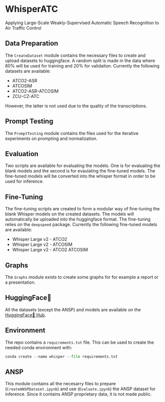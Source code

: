 # WhisperATC

Applying Large-Scale Weakly-Supervised Automatic Speech Recognition to Air Traffic Control

## Data Preparation

The ```CreateDataset``` module contains the necessary files to create and upload datasets to huggingface. A random split is made in the data where 80% will be used for training and 20% for validaiton. Currently the following datasets are available:

- ATCO2-ASR
- ATCOSIM
- ATCO2-ASR-ATCOSIM
- ZCU-CZ-ATC

However, the latter is not used due to the quality of the transcriptions.

## Prompt Testing

The ```PromptTesting``` module contains the files used for the iterative experiments on prompting and normalization.

## Evaluation

Two scripts are available for evaluating the models. One is for evaluating the blank models and the second is for evaulating the fine-tuned models. The fine-tuned models will be converted into the whisper format in order to be used for inference.

## Fine-Tuning

The fine-tuning scripts are created to form a modular way of fine-tuning the blank Whisper models on the created datasets. The models will automatically be uploaded into the huggingface format. The fine-tuning relies on the ```deepspeed``` package. Currently the following fine-tuned models are available:

- Whisper Large v2 - ATCO2
- Whisper Large v2 - ATCOSIM
- Whisper Large v2 - ATCO2 ATCOSIM

## Graphs

The ```Graphs``` module exists to create some graphs for for example a report or a presentation.

## HuggingFace🤗

All the datasets (except the ANSP) and models are available on the [HuggingFace🤗 Hub](https://huggingface.co/jlvdoorn).

## Environment

The repo contains a ```requirements.txt``` file. This can be used to create the needed conda environment with:

```python
conda create --name whisper --file requirements.txt
```

## ANSP

This module contains all the necesarry files to prepare (```CreateANSPDataset.ipynb```) and use (```Evaluate.ipynb```) the ANSP dataset for inference. Since it contains ANSP proprietary data, it is not made public.

